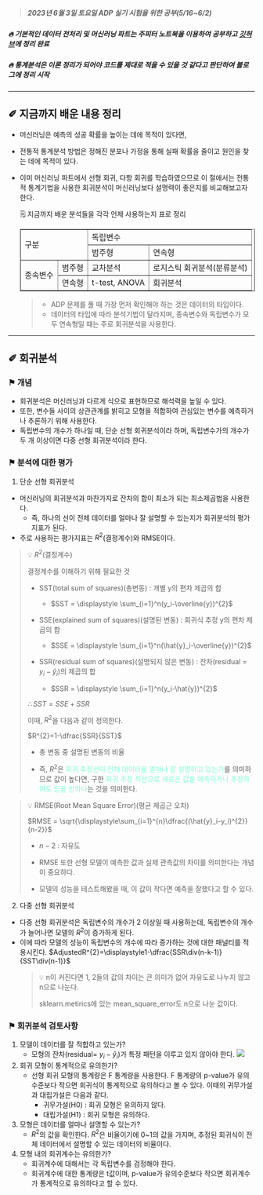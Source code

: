 
> ##### 2023년 6월 3일 토요일 ADP 실기 시험을 위한 공부(5/16~6/2)
##### 🔥 기본적인 데이터 전처리 및 머신러닝 파트는 주피터 노트북을 이용하여 공부하고 [깃허브](https://github.com/DMIS0126/ADP/tree/main/Private_Study)에 정리 완료
##### 🔥 통계분석은 이론 정리가 되어야 코드를 제대로 적을 수 있을 것 같다고 판단하여 블로그에 정리 시작

---

## ✐ 지금까지 배운 내용 정리
* 머신러닝은 예측의 성공 확률을 높이는 데에 목적이 있다면, 
* 전통적 통계분석 방법은 정해진 분포나 가정을 통해 실패 확률을 줄이고 원인을 찾는 데에 목적이 있다.
* 이미 머신러닝 파트에서 선형 회귀, 다항 회귀를 학습하였으므로 이 절에서는 전통적 통계기법을 사용한 회귀분석이 머신러닝보다 설명력이 좋은지를 비교해보고자 한다.

   
  🗒 지금까지 배운 분석들을 각각 언제 사용하는지 표로 정리
  
   <table border = "1">
    <td rowspan = "2", colspan="2">구분</td>
    <td colspan="2">독립변수</td>
    <tr>
      <td >범주형</td>
    <td>연속형</td>
      <tr>
  <td rowspan = "2">종속변수</td>
    <td>범주형</td>
    <td>교차분석</td>
    <td>로지스틱 회귀분석(분류분석)</td>
          <tr>
  <td>연속형</td>
    <td>t-test, ANOVA</td>
    <td>회귀분석</td>
              <tr>
    </table>


  > * ADP 문제를 풀 때 가장 먼저 확인해야 하는 것은 데이터의 타입이다.
  > * 데이터의 타입에 따라 분석기법이 달라지며, 종속변수와 독립변수가 모두 연속형일 때는 주로 회귀분석을 사용한다.


---

## ✐ 회귀분석

### ⚑ 개념
* 회귀분석은 머신러닝과 다르게 식으로 표현하므로 해석력을 높일 수 있다.
* 또한, 변수들 사이의 상관관계를 밝히고 모형을 적합하여 관심있는 변수를 예측하거나 추론하기 위해 사용한다.
* 독립변수의 개수가 하나일 때, 단순 선형 회귀분석이라 하며, 독립변수가의 개수가 두 개 이상이면 다중 선형 회귀분석이라 한다.

### ⚑ 분석에 대한 평가
1. 단순 선형 회귀분석
  * 머신러닝의 회귀분석과 마찬가지로 잔차의 합이 최소가 되는 최소제곱법을 사용한다.
    * 즉, 하나의 선이 전체 데이터를 얼마나 잘 설명할 수 있는지가 회귀분석의 평가지표가 된다.
  * 주로 사용하는 평가지표는 $R^{2}$(결정계수)와 RMSE이다.
  > 💡 $R^{2}$(결정계수)
  >
  > 결정계수를 이해하기 위해 필요한 것
  > 
  > * SST(total sum of squares)(총변동) : 개별 y의 편차 제곱의 합
  >   * $SST = \displaystyle \sum_{i=1}^n(y_i-\overline{y})^{2}$
  > 
  > * SSE(explained sum of squares)(설명된 변동) : 회귀식 추정 y의 편차 제곱의 합
  >   * $SSE = \displaystyle \sum_{i=1}^n(\hat{y}_i-\overline{y})^{2}$
  > 
  > * SSR(residual sum of squares)(설명되지 않은 변동) : 잔차(residual = $y_i-\hat{y}_i$)의 제곱의 합
  >   * $SSR = \displaystyle \sum_{i=1}^n(y_i-\hat{y})^{2}$
  > 
  > $\therefore SST = SSE+SSR$
  > 
  > 이때, $R^{2}$을 다음과 같이 정의한다.
  > 
  > $R^{2}=1-\dfrac{SSR}{SST}$
  >  * 총 변동 중 설명된 변동의 비율
  >
  > * 즉, $R^{2}$은 <span style="color:#7FFFD4;">회귀 추정선이 전체 데이터를 얼마나 잘 설명하고 있는가</span>를 의미하므로 값이 높다면, 구한 <span style="color:#7FFFD4;">회귀 추정 직선으로 새로운 값을 예측하거나 추정하여도 믿을 만하다</span>는 것을 의미한다.

  > 💡 RMSE(Root Mean Square Error)(평균 제곱근 오차)
  > 
  > $RMSE = \sqrt{\displaystyle\sum_{i=1}^{n}\dfrac{(\hat{y}_i-y_i)^{2}}{n-2}}$
  >  * $n-2$ : 자유도
  >
  > * RMSE 또한 선형 모델이 예측한 값과 실제 관측값의 차이를 의미한다는 개념이 중요하다.
  > 
  > * 모델의 성능을 테스트해봤을 때, 이 값이 작다면 예측을 잘했다고 할 수 있다.
  
  
2. 다중 선형 회귀분석
* 다중 선형 회귀분석은 독립변수의 개수가 2 이상일 때 사용하는데, 독립변수의 개수가 늘어나면 모델의 $R^{2}$이 증가하게 된다.
* 이에 따라 모델의 성능이 독립변수의 개수에 따라 증가하는 것에 대한 패널티를 적용시킨다.
  $AdjustedR^{2}=\displaystyle1-\dfrac{SSR\div(n-k-1)}{SST\div(n-1)}$
  > 💡 n이 커진다면 1, 2들의 값의 차이는 큰 의미가 없어 자유도로 나누지 않고 n으로 나눈다.
  > 
  >   sklearn.metirics에 있는 mean_square_error도 n으로 나눈 값이다.
  
### ⚑ 회귀분석 검토사항
1. 모델이 데이터를 잘 적합하고 있는가?
   * 모형의 잔차(residual= $y_i-\hat{y}_i$)가 특정 패턴을 이루고 있지 않아야 한다.
   ![](https://cdn.teamturing.com/cms/1684451284_residual.png)
2. 회귀 모형이 통계적으로 유의한가?
   * 선형 회귀 모형의 통계량은 F 통계량을 사용한다. F 통계량의 p-value가 유의수준보다 작으면 회귀식이 통계적으로 유의하다고 볼 수 있다. 이때의 귀무가설과 대립가설은 다음과 같다.
     * 귀무가설(H0) : 회귀 모형은 유의하지 않다.
     * 대립가설(H1) : 회귀 모형은 유의하다.
3. 모형은 데이터를 얼마나 설명할 수 있는가?
   * $R^{2}$의 값을 확인한다. $R^{2}$은 비율이기에 0~1의 값을 가지며, 추정된 회귀식이 전체 데이터에서 설명할 수 있는 데이터의 비율이다.
4. 모형 내의 회귀계수는 유의한가?
   * 회귀계수에 대해서는 각 독립변수를 검정해야 한다.
   * 회귀계수에 대한 통계량은 t값이며, p-value가 유의수준보다 작으면 회귀계수가 통계적으로 유의하다고 할 수 있다.




